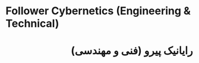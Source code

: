 # Follower Cybernetics (Engineering & Technical)

<div dir="rtl">
  
#  رایانیک پیرو (فنی و مهندسی)
